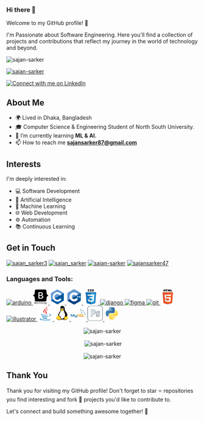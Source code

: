 ### Hi there 👋

Welcome to my GitHub profile! 👋

I'm Passionate about Software Engineering. Here you'll find a collection of projects and contributions that reflect my journey in the world of technology and beyond.

<p align="left"> <img src="https://komarev.com/ghpvc/?username=sajan-sarker&label=Profile%20views&color=0e75b6&style=flat" alt="sajan-sarker" /> </p>
<p align="left"> <a href="https://github.com/ryo-ma/github-profile-trophy"><img src="https://github-profile-trophy.vercel.app/?username=sajan-sarker" alt="sajan-sarker" /></a> </p>

<p align="left"><a href="https://www.linkedin.com/in/sajan-sarker/" target="_blank"><img src="https://img.shields.io/badge/Connect%20with%20me%20on-LinkedIn-blue?style=for-the-badge&logo=linkedin" alt="Connect with me on LinkedIn" /></a></p>

## About Me

<!-- 💼 [Your Profession/Role]
- 🌍 Based in [Your Location]-->
- 🌍 Lived in Dhaka, Bangladesh
- 🎓 Computer Science & Engineering Student of North South University.
- 🌱 I’m currently learning **ML & AI.**
- 📫 How to reach me **sajansarker87@gmail.com**

## Interests

I'm deeply interested in:

- 💻 Software Development
- 🤖 Artificial Intelligence
- 🦾 Machine Learning
- 🌐 Web Development
- ⚙️ Automation
- 📚 Continuous Learning

## Get in Touch

<p align="left">
<a href="https://twitter.com/sajan_sarker3" target="blank"><img align="center" src="https://raw.githubusercontent.com/rahuldkjain/github-profile-readme-generator/master/src/images/icons/Social/twitter.svg" alt="sajan_sarker3" height="30" width="40" /></a>
<a href="https://linkedin.com/in/sajan_sarker" target="blank"><img align="center" src="https://raw.githubusercontent.com/rahuldkjain/github-profile-readme-generator/master/src/images/icons/Social/linked-in-alt.svg" alt="sajan_sarker" height="30" width="40" /></a>
<a href="https://stackoverflow.com/users/sajan-sarker" target="blank"><img align="center" src="https://raw.githubusercontent.com/rahuldkjain/github-profile-readme-generator/master/src/images/icons/Social/stack-overflow.svg" alt="sajan-sarker" height="30" width="40" /></a>
<a href="https://www.hackerrank.com/sajansarker47" target="blank"><img align="center" src="https://raw.githubusercontent.com/rahuldkjain/github-profile-readme-generator/master/src/images/icons/Social/hackerrank.svg" alt="sajansarker47" height="30" width="40" /></a>
</p>

<h3 align="left">Languages and Tools:</h3>
<p align="left"> <a href="https://www.arduino.cc/" target="_blank" rel="noreferrer"> <img src="https://cdn.worldvectorlogo.com/logos/arduino-1.svg" alt="arduino" width="40" height="40"/> </a> <a href="https://getbootstrap.com" target="_blank" rel="noreferrer"> <img src="https://raw.githubusercontent.com/devicons/devicon/master/icons/bootstrap/bootstrap-plain-wordmark.svg" alt="bootstrap" width="40" height="40"/> </a> <a href="https://www.cprogramming.com/" target="_blank" rel="noreferrer"> <img src="https://raw.githubusercontent.com/devicons/devicon/master/icons/c/c-original.svg" alt="c" width="40" height="40"/> </a> <a href="https://www.w3schools.com/cpp/" target="_blank" rel="noreferrer"> <img src="https://raw.githubusercontent.com/devicons/devicon/master/icons/cplusplus/cplusplus-original.svg" alt="cplusplus" width="40" height="40"/> </a> <a href="https://www.w3schools.com/css/" target="_blank" rel="noreferrer"> <img src="https://raw.githubusercontent.com/devicons/devicon/master/icons/css3/css3-original-wordmark.svg" alt="css3" width="40" height="40"/> </a> <a href="https://www.djangoproject.com/" target="_blank" rel="noreferrer"> <img src="https://cdn.worldvectorlogo.com/logos/django.svg" alt="django" width="40" height="40"/> </a> <a href="https://www.figma.com/" target="_blank" rel="noreferrer"> <img src="https://www.vectorlogo.zone/logos/figma/figma-icon.svg" alt="figma" width="40" height="40"/> </a> <a href="https://git-scm.com/" target="_blank" rel="noreferrer"> <img src="https://www.vectorlogo.zone/logos/git-scm/git-scm-icon.svg" alt="git" width="40" height="40"/> </a> <a href="https://www.w3.org/html/" target="_blank" rel="noreferrer"> <img src="https://raw.githubusercontent.com/devicons/devicon/master/icons/html5/html5-original-wordmark.svg" alt="html5" width="40" height="40"/> </a> <a href="https://www.adobe.com/in/products/illustrator.html" target="_blank" rel="noreferrer"> <img src="https://www.vectorlogo.zone/logos/adobe_illustrator/adobe_illustrator-icon.svg" alt="illustrator" width="40" height="40"/> </a> <a href="https://www.java.com" target="_blank" rel="noreferrer"> <img src="https://raw.githubusercontent.com/devicons/devicon/master/icons/java/java-original.svg" alt="java" width="40" height="40"/> </a> <a href="https://www.linux.org/" target="_blank" rel="noreferrer"> <img src="https://raw.githubusercontent.com/devicons/devicon/master/icons/linux/linux-original.svg" alt="linux" width="40" height="40"/> </a> <a href="https://www.mysql.com/" target="_blank" rel="noreferrer"> <img src="https://raw.githubusercontent.com/devicons/devicon/master/icons/mysql/mysql-original-wordmark.svg" alt="mysql" width="40" height="40"/> </a> <a href="https://www.photoshop.com/en" target="_blank" rel="noreferrer"> <img src="https://raw.githubusercontent.com/devicons/devicon/master/icons/photoshop/photoshop-line.svg" alt="photoshop" width="40" height="40"/> </a> <a href="https://www.python.org" target="_blank" rel="noreferrer"> <img src="https://raw.githubusercontent.com/devicons/devicon/master/icons/python/python-original.svg" alt="python" width="40" height="40"/> </a> </p>

<p align='center'><img align="center" src="https://github-readme-stats.vercel.app/api/top-langs?username=sajan-sarker&show_icons=true&locale=en&layout=compact" alt="sajan-sarker" /></p> 

<p align='center'>&nbsp;<img align="center" src="https://github-readme-stats.vercel.app/api?username=sajan-sarker&show_icons=true&locale=en" alt="sajan-sarker" /></p>

<p align='center'><img align="center" src="https://github-readme-streak-stats.herokuapp.com/?user=sajan-sarker&" alt="sajan-sarker" /></p>

## Thank You

Thank you for visiting my GitHub profile! Don't forget to star ⭐️ repositories you find interesting and fork 🍴 projects you'd like to contribute to.

Let's connect and build something awesome together! 🚀
